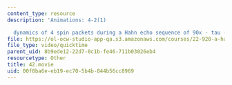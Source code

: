 ```yaml
---
content_type: resource
description: 'Animations: 4-2(1)

  dynamics of 4 spin packets during a Hahn echo sequence of 90x - tau - 180y'
file: https://ol-ocw-studio-app-qa.s3.amazonaws.com/courses/22-920-a-hands-on-introduction-to-nuclear-magnetic-resonance-january-iap-1997/00f8ba6eeb19ec705b4b844b56cc8969_42.movie
file_type: video/quicktime
parent_uid: 8b9ede12-22d7-0c1b-fe46-711b03026eb4
resourcetype: Other
title: 42.movie
uid: 00f8ba6e-eb19-ec70-5b4b-844b56cc8969
---
```


